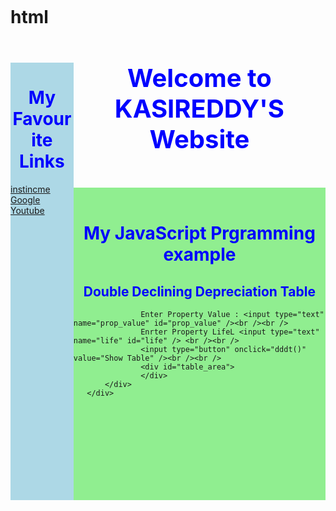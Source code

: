 # html
<!DOCTYPE html>
<html>
<head>
   <title>Web Page</title>
   <style type="text/css">
       table tr:nth-child(even){background-color: lightblue;}
       table tr:nth-child(odd){background-color: red;}
   </style>
</head>
<body style="margin-top: 0px;padding:0px">
   <div id="main" style="width: 100%;display: block;margin-top: 0px;padding: 0px">
       <div id="sidediv" style="width: 20%;background-color: lightblue;height:700px;display: block;margin-top: 0px;float: left">
           <h1 style="color:blue" align="center">My Favourite Links</h3>
           <a href="https://www.instinctme.com">instincme</a><br />
           <a href="https://www.google.com">Google</a><br />
           <a href="https://www.youtube.com">Youtube</a>
       </div>
       <div id="main_content">
           <div id="heading" style="width: 100%;background-image: url('1.jpg');height: 200px">
               <h1 align="center" style="color:blue;font-size: 40px">Welcome to KASIREDDY'S Website</h1>
           </div>
           <div id="tablediv" style="background-color: lightgreen;height: 500px">
                   <br />
                   <h1 align="center" style="color:blue"> My JavaScript Prgramming example</h1>
                   <h2 align="center" style="color: blue">Double Declining Depreciation Table</h3>

                   Enter Property Value : <input type="text" name="prop_value" id="prop_value" /><br /><br />
                   Enrter Property LifeL <input type="text" name="life" id="life" /> <br /><br />
                   <input type="button" onclick="dddt()" value="Show Table" /><br /><br />
                   <div id="table_area">
                   </div>
           </div>
       </div>
   </div>
   <script type="text/javascript">
       function dddt(){
           var prop_value = parseFloat(document.getElementById("prop_value").value);
           var life = parseInt(document.getElementById("life").value);
           var table = "<table border='1' style='border-collapse:collapse'><tr style='background-color:lightgreen'><th>Year</th><th>Value at BeginYr</th><th>Dep During Yr</th><th>Total to EndOfYr</th></tr>";
           var i, val_begin, dep_year, total_end_year=0;
           val_begin = prop_value;
           for(i=1;i<life;i++){
               dep_year = val_begin / life;
               total_end_year+= dep_year;
               table+="<tr><td>"+i+"</td><td>$"+val_begin.toFixed(2)+"</td><td>$"+dep_year.toFixed(2)+"</td><td>$"+total_end_year.toFixed(2)+"</td></tr>";
               val_begin = val_begin - dep_year;
           }
           table+= "<tr><td>"+life+"</td><td>$"+val_begin.toFixed(2)+"</td><td>$"+val_begin.toFixed(2)+"</td><td>$"+prop_value.toFixed(2)+"</td><tr></table>";
           document.getElementById("table_area").innerHTML = table;
       }
   </script>
</body>
</html>
